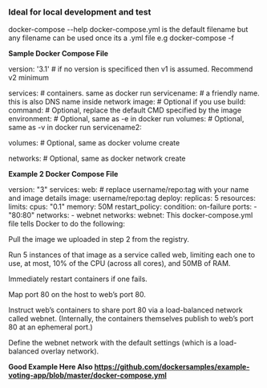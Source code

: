 
### Ideal for local development and test

docker-compose --help
docker-compose.yml is the default filename but any filename can be used once its a .yml file e.g 
docker-compose -f <yaml filename>
  
**Sample Docker Compose File**

version: '3.1'  # if no version is specificed then v1 is assumed. Recommend v2 minimum

services:  # containers. same as docker run
  servicename: # a friendly name. this is also DNS name inside network
    image: # Optional if you use build:
    command: # Optional, replace the default CMD specified by the image
    environment: # Optional, same as -e in docker run
    volumes: # Optional, same as -v in docker run
  servicename2:

volumes: # Optional, same as docker volume create

networks: # Optional, same as docker network create

**Example 2 Docker Compose File**

version: "3"
services:
  web:
    # replace username/repo:tag with your name and image details
    image: username/repo:tag
    deploy:
      replicas: 5
      resources:
        limits:
          cpus: "0.1"
          memory: 50M
      restart_policy:
        condition: on-failure
    ports:
      - "80:80"
    networks:
      - webnet
networks:
  webnet:
This docker-compose.yml file tells Docker to do the following:

Pull the image we uploaded in step 2 from the registry.

Run 5 instances of that image as a service called web, limiting each one to use, at most, 10% of the CPU (across all cores), and 50MB of RAM.

Immediately restart containers if one fails.

Map port 80 on the host to web’s port 80.

Instruct web’s containers to share port 80 via a load-balanced network called webnet. (Internally, the containers themselves publish to web’s port 80 at an ephemeral port.)

Define the webnet network with the default settings (which is a load-balanced overlay network).

**Good Example Here Also https://github.com/dockersamples/example-voting-app/blob/master/docker-compose.yml**
